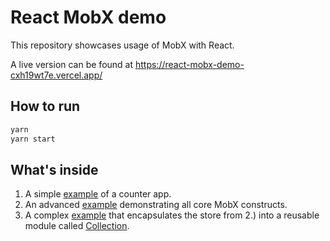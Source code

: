 # React MobX demo

This repository showcases usage of MobX with React.

A live version can be found at https://react-mobx-demo-cxh19wt7e.vercel.app/

## How to run

```bash
yarn
yarn start
```

## What's inside

1. A simple [example](src/simple/Simple.store.js) of a counter app.
2. An advanced [example](src/advanced/Advanced.store.js) demonstrating all core MobX constructs.
3. A complex [example](src/complex/Complex.store.js) that encapsulates the store from 2.) into a reusable module called [Collection](src/complex/Collection/Collection.module.js).



